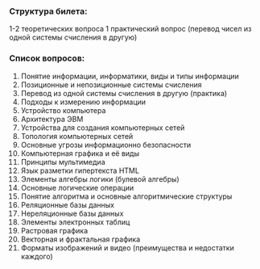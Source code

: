 ### Структура билета:

1-2 теоретических вопроса
1 практический вопрос (перевод чисел из одной системы счисления в другую)


### Список вопросов:

1) Понятие информации, информатики, виды и типы информации
2) Позиционные и непозиционные системы счисления
3) Перевод из одной системы счисления в другую (практика)
4) Подходы к измерению информации
5) Устройство компьютера
6) Архитектура ЭВМ
7) Устройства для создания компьютерных сетей
8) Топология компьютерных сетей
9) Основные угрозы информационно безопасности
10) Компьютерная графика и её виды
11) Принципы мультимедиа
12) Язык разметки гипертекста HTML
13) Элементы алгебры логики (булевой алгебры)
14) Основные логические операции
15) Понятие алгоритма и основные алгоритмические структуры
16) Реляционные базы данных
17) Нереляционные базы данных
18) Элементы электронных таблиц
19) Растровая графика
20) Векторная и фрактальная графика
21) Форматы изображений и видео (преимущества и недостатки каждого)

